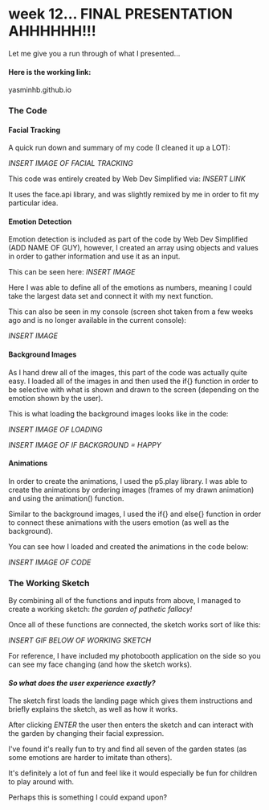 # week 12... FINAL PRESENTATION AHHHHHH!!!

Let me give you a run through of what I presented...

#### Here is the working link:

yasminhb.github.io

### The Code

#### Facial Tracking

A quick run down and summary of my code (I cleaned it up a LOT):

*INSERT IMAGE OF FACIAL TRACKING*

This code was entirely created by Web Dev Simplified via:
*INSERT LINK*

It uses the face.api library, and was slightly remixed by me in order to fit my particular idea.

#### Emotion Detection

Emotion detection is included as part of the code by Web Dev Simplified (ADD NAME OF GUY), however, I created an array using objects and values in order to gather information and use it as an input.

This can be seen here:
*INSERT IMAGE*

Here I was able to define all of the emotions as numbers, meaning I could take the largest data set and connect it with my next function.

This can also be seen in my console (screen shot taken from a few weeks ago and is no longer available in the current console):

*INSERT IMAGE*

#### Background Images

As I hand drew all of the images, this part of the code was actually quite easy. I loaded all of the images in and then used the if{} function in order to be selective with what is shown and drawn to the screen (depending on the emotion shown by the user).

This is what loading the background images looks like in the code:

*INSERT IMAGE OF LOADING*

*INSERT IMAGE OF IF BACKGROUND = HAPPY*

#### Animations

In order to create the animations, I used the p5.play library. I was able to create the animations by ordering images (frames of my drawn animation) and using the animation() function. 

Similar to the background images, I used the if{} and else{} function in order to connect these animations with the users emotion (as well as the background).

You can see how I loaded and created the animations in the code below:

*INSERT IMAGE OF CODE*


### The Working Sketch

By combining all of the functions and inputs from above, I managed to create a working sketch: *the garden of pathetic fallacy!*

Once all of these functions are connected, the sketch works sort of like this:

*INSERT GIF BELOW OF WORKING SKETCH*

For reference, I have included my photobooth application on the side so you can see my face changing (and how the sketch works). 

#### *So what does the user experience exactly?*

The sketch first loads the landing page which gives them instructions and briefly explains the sketch, as well as how it works.

After clicking *ENTER* the user then enters the sketch and can interact with the garden by changing their facial expression. 

I've found it's really fun to try and find all seven of the garden states (as some emotions are harder to imitate than others). 

It's definitely a lot of fun and feel like it would especially be fun for children to play around with. 

Perhaps this is something I could expand upon?


